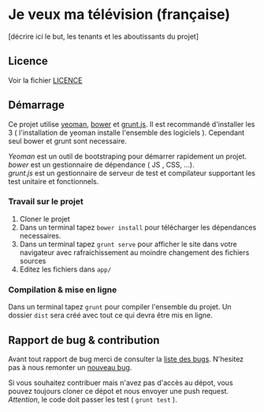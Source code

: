 # Je veux ma télévision (française)

[décrire ici le but, les tenants et les aboutissants du projet]

## Licence

Voir la fichier [LICENCE](/LICENSE)

## Démarrage

Ce projet utilise [yeoman](yeoman.io/gettingstarted.html), [bower](http://bower.io/) et [grunt.js](http://gruntjs.com/). Il est recommandé d'installer les 3 ( l'installation de yeoman installe l'ensemble des logiciels ). Cependant seul bower et grunt sont necessaire.

*Yeoman* est un outil de bootstraping pour démarrer rapidement un projet.  
*bower* est un gestionnaire de dépendance ( JS , CSS, ...).  
*grunt.js* est un gestionnaire de serveur de test et compilateur supportant les test unitaire et fonctionnels.

### Travail sur le projet 

1. Cloner le projet
2. Dans un terminal tapez `bower install` pour télécharger les dépendances necessaires.
3. Dans un terminal tapez `grunt serve` pour afficher le site dans votre navigateur avec rafraichissement au moindre changement des fichiers sources
4. Editez les fichiers dans `app/`

### Compilation & mise en ligne

Dans un terminal tapez `grunt` pour compiler l'ensemble du projet. Un dossier `dist` sera créé avec tout ce qui devra être mis en ligne.

## Rapport de bug & contribution

Avant tout rapport de bug merci de consulter la [liste des bugs](https://github.com/PartiPirate/jeveuxmatelevision/issues?page=1&state=open). N'hesitez pas à nous remonter un [nouveau bug](https://github.com/PartiPirate/jeveuxmatelevision/issues/new). 

Si vous souhaitez contribuer mais n'avez pas d'accès au dépot, vous pouvez toujours cloner ce dépot et nous envoyer une push request. *Attention*, le code doit passer les test ( `grunt test` ).
